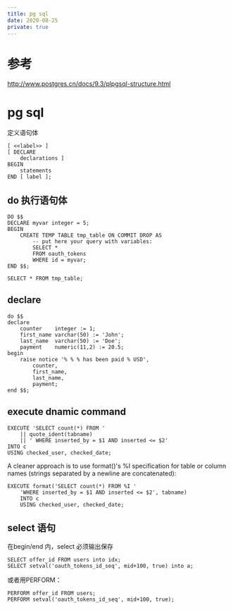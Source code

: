 ```yaml
---
title: pg sql
date: 2020-08-25
private: true
---
```

# 参考
http://www.postgres.cn/docs/9.3/plpgsql-structure.html

# pg sql
定义语句体

    [ <<label>> ]
    [ DECLARE
        declarations ]
    BEGIN
        statements
    END [ label ];

## do 执行语句体

    DO $$
    DECLARE myvar integer = 5;
    BEGIN
        CREATE TEMP TABLE tmp_table ON COMMIT DROP AS
            -- put here your query with variables:
            SELECT * 
            FROM oauth_tokens
            WHERE id = myvar;
    END $$;

    SELECT * FROM tmp_table;

## declare

    do $$ 
    declare
        counter    integer := 1;
        first_name varchar(50) := 'John';
        last_name  varchar(50) := 'Doe';
        payment    numeric(11,2) := 20.5;
    begin 
        raise notice '% % % has been paid % USD', 
            counter, 
            first_name, 
            last_name, 
            payment;
    end $$;

## execute dnamic command

    EXECUTE 'SELECT count(*) FROM '
        || quote_ident(tabname)
        || ' WHERE inserted_by = $1 AND inserted <= $2'
    INTO c
    USING checked_user, checked_date;

A cleaner approach is to use format()'s %I specification for table or column names (strings separated by a newline are concatenated):

    EXECUTE format('SELECT count(*) FROM %I '
        'WHERE inserted_by = $1 AND inserted <= $2', tabname)
        INTO c
        USING checked_user, checked_date;

## select 语句
在begin/end 内，select 必须输出保存

    SELECT offer_id FROM users into idx;
    SELECT setval('oauth_tokens_id_seq', mid+100, true) into a;

或者用PERFORM：

    PERFORM offer_id FROM users;
    PERFORM setval('oauth_tokens_id_seq', mid+100, true);